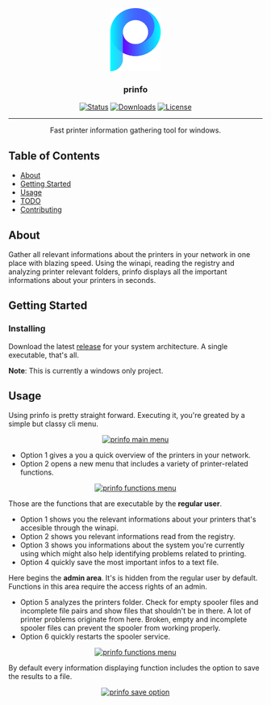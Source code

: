 <p align="center">
  <a href="" rel="noopener">
 <img width=100px height=125px src="assets/images/prinfo.png" alt="prinfo logo"></a>
</p>

<h3 align="center">prinfo</h3>

<div align="center">

[![Status](https://img.shields.io/badge/status-active-success.svg)]()
[![Downloads](https://img.shields.io/github/downloads/nikoksr/prinfo/total)]()
[![License](https://img.shields.io/badge/license-MIT-blue.svg)](/LICENSE)

</div>

---

<p align="center"> Fast printer information gathering tool for windows.
    <br>
</p>

## Table of Contents

- [About](#about)
- [Getting Started](#getting_started)
- [Usage](#usage)
- [TODO](../TODO.md)
- [Contributing](../CONTRIBUTING.md)

## About <a name = "about"></a>

Gather all relevant informations about the printers in your network in one place with blazing speed. Using the winapi, reading the registry and analyzing printer relevant folders, prinfo displays all the important informations about your printers in seconds.

## Getting Started <a name = "getting_started"></a>

### Installing

Download the latest [release](https://github.com/nikoksr/prinfo/releases) for your system architecture. A single executable, that's all.

**Note**: This is currently a windows only project.

## Usage <a name="usage"></a>

Using prinfo is pretty straight forward. Executing it, you're greated by a simple but classy cli menu.

<p align="center">
  <a href="" rel="noopener">
 <img width=100px height=125px src="" alt="prinfo main menu"></a>
</p>

- Option 1 gives a you a quick overview of the printers in your network.
- Option 2 opens a new menu that includes a variety of printer-related functions.

<p align="center">
  <a href="" rel="noopener">
 <img width=100px height=125px src="" alt="prinfo functions menu"></a>
</p>

Those are the functions that are executable by the **regular user**.

- Option 1 shows you the relevant informations about your printers that's accesible through the winapi.
- Option 2 shows you relevant informations read from the registry.
- Option 3 shows you informations about the system you're currently using which might also help identifying problems related to printing.
- Option 4 quickly save the most important infos to a text file.

Here begins the **admin area**. It's is hidden from the regular user by default. Functions in this area require the access rights of an admin.

- Option 5 analyzes the printers folder. Check for empty spooler files and incomplete file pairs and show files that shouldn't be in there. A lot of printer problems originate from here. Broken, empty and incomplete spooler files can prevent the spooler from working properly.
- Option 6 quickly restarts the spooler service.

<p align="center">
  <a href="" rel="noopener">
 <img width=100px height=125px src="" alt="prinfo functions menu"></a>
</p>

By default every information displaying function includes the option to save the results to a file.

<p align="center">
  <a href="" rel="noopener">
 <img width=100px height=125px src="" alt="prinfo save option"></a>
</p>
